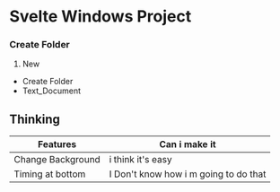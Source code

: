 # Svelte Windows Project

### Create Folder

1. New

- Create Folder
- Text_Document

## Thinking

| Features          | Can i make it                         |
| ----------------- | ------------------------------------- |
| Change Background | i think it's easy                     |
| Timing at bottom  | I Don't know how i m going to do that |
